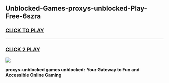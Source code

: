 
## Unblocked-Games-proxys-unblocked-Play-Free-6szra
<h3>
<a href="https://premium76.site?title=proxys-unblocked&ref=23A">CLICK TO PLAY</a></h3>
<hr>

<h3>
<a href="https://premium76.site?title=proxys-unblocked&ref=23A">CLICK 2 PLAY</a>
  
</h3>

<a href="https://premium76.site?title=proxys-unblocked&ref=23A"><img src="https://clearcache.store/games.png"></a>


**proxys-unblocked games unblocked: Your Gateway to Fun and Accessible Online Gaming**
